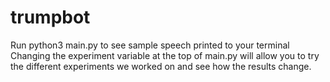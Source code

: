# trumpbot
Run python3 main.py to see sample speech printed to your terminal
Changing the experiment variable at the top of main.py will allow you to try the different experiments we worked on and see how the results change.
